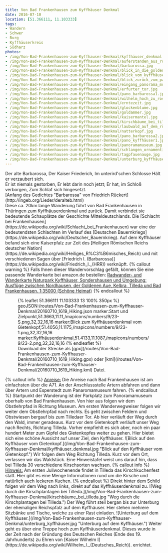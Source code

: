 ```yaml
---
title: Von Bad Frankenhausen zum Kyffhäuser Denkmal
date: 2016-07-10
location: [51.366111, 11.103333]
tags:
- Wandern
- Schwer
- Burg
- Kyffhäuserkreis
- Südharz
photos:
- /img/Von-Bad-Frankenhausen-zum-Kyffhauser-Denkmal/kyffhäuser_denkmal.jpg
- /img/Von-Bad-Frankenhausen-zum-Kyffhauser-Denkmal/auferstanden_aus_ruinen.jpg
- /img/Von-Bad-Frankenhausen-zum-Kyffhauser-Denkmal/barbarossa.jpg
- /img/Von-Bad-Frankenhausen-zum-Kyffhauser-Denkmal/blick_in_die_goldene_aue.jpg
- /img/Von-Bad-Frankenhausen-zum-Kyffhauser-Denkmal/blick_vom_kyffhäuser_nach_tilleda.jpg
- /img/Von-Bad-Frankenhausen-zum-Kyffhauser-Denkmal/blick_zurück_zum_panoramamuseum.jpg
- /img/Von-Bad-Frankenhausen-zum-Kyffhauser-Denkmal/eingang_panorama_museum.jpg
- /img/Von-Bad-Frankenhausen-zum-Kyffhauser-Denkmal/erfurter_tor.jpg
- /img/Von-Bad-Frankenhausen-zum-Kyffhauser-Denkmal/pano_barbarossa1.jpg
- /img/Von-Bad-Frankenhausen-zum-Kyffhauser-Denkmal/wilhelm_hoch_zu_ross.jpg
- /img/Von-Bad-Frankenhausen-zum-Kyffhauser-Denkmal/erntezeit.jpg
- /img/Von-Bad-Frankenhausen-zum-Kyffhauser-Denkmal/glockenblume.jpg
- /img/Von-Bad-Frankenhausen-zum-Kyffhauser-Denkmal/goldammer.jpg
- /img/Von-Bad-Frankenhausen-zum-Kyffhauser-Denkmal/kaisermantel.jpg
- /img/Von-Bad-Frankenhausen-zum-Kyffhauser-Denkmal/kirschbäume_bei_tilleda.jpg
- /img/Von-Bad-Frankenhausen-zum-Kyffhauser-Denkmal/laubwald_auf_dem_rückweg.jpg
- /img/Von-Bad-Frankenhausen-zum-Kyffhauser-Denkmal/natterkopf.jpg
- /img/Von-Bad-Frankenhausen-zum-Kyffhauser-Denkmal/pano_barbarossa2.jpg
- /img/Von-Bad-Frankenhausen-zum-Kyffhauser-Denkmal/pano_kyffhäuser1.jpg
- /img/Von-Bad-Frankenhausen-zum-Kyffhauser-Denkmal/panoramamuseum.jpg
- /img/Von-Bad-Frankenhausen-zum-Kyffhauser-Denkmal/schlangen_ornamentik.jpg
- /img/Von-Bad-Frankenhausen-zum-Kyffhauser-Denkmal/tagpfauenauge.jpg
- /img/Von-Bad-Frankenhausen-zum-Kyffhauser-Denkmal/unterburg_kyffhäuser.jpg
---
```

<div class="container"><div class="col-sm-4">Der alte Barbarossa,
  Der Kaiser Friederich,
  Im unterird'schen Schlosse
  Hält er verzaubert sich.</div><div class="col-sm-4">Er ist niemals gestorben,
  Er lebt darin noch jetzt;
  Er hat, im Schloß verborgen,
  Zum Schlaf sich hingesetzt.</div>
  <div class="col-sm-12">
  [Anfang des Gedichtes "Barbarossa" von Friedrich Rückert](http://ingeb.org/Lieder/deralteb.html)
</div></div>
Diese ca. 20km lange Wanderung führt von Bad Frankenhausen in Thüringen zum Kyffhäuserdenkmal und zurück. Damit verbindet sie bedeutende Schauplätze der Geschichte Mitteldeutschlands. Die [Schlacht bei Frankenhausen](https://de.wikipedia.org/wiki/Schlacht_bei_Frankenhausen) war eine der bedeutendsten Schlachten im Verlauf des [Deutschen Bauernkriegs](https://de.wikipedia.org/wiki/Deutscher_Bauernkrieg). Auf dem Kyffhäuser befand sich eine Kaiserpfalz zur Zeit des [Heiligen Römischen Reichs deutscher Nation](https://de.wikipedia.org/wiki/Heiliges_R%C3%B6misches_Reich) und mit verschiedenen Sagen über [Friedrich I. (Barbarossa)](https://de.wikipedia.org/wiki/Friedrich_I._(HRR)) verknüpft.
{% callout warning %}
Falls Ihnen dieser Wandervorschlag gefällt, können Sie eine passende Wanderkarte bei amazon.de bestellen:
<a rel="nofollow" href="https://www.amazon.de/Radwander--Wanderkarte-Naturpark-Kyffhäuser-Sondershausen/dp/3895911089/ref=as_li_ss_tl?ie=UTF8&qid=1468260252&sr=8-1&keywords=kyffhäuser+wanderkarte&linkCode=ll1&tag=thueringergip-21&linkId=1c2cb212ef2f61431ecbeb09638e776d
">Radwander- und Wanderkarte Naturpark Kyffhäuser, Sondershausen und Umgebung: Ausflüge zwischen Nordhausen, der Goldenen Aue, Kelbra, Tilleda und Bad Frankenhausen. 1:35000 (Schöne Heimat)</a><img src="http://ir-de.amazon-adsystem.com/e/ir?t=thueringergip-21&l=as2&o=3&a=1468260252" width="1" height="1" border="0" alt="" style="border:none !important; margin:0px !important;" />
{% endcallout %}
<figure>
{% leaflet 51.366111 11.103333 13 100% 350px %}
geoJSON:/routes/Von-Bad-Frankenhausen-zum-Kyffhauser-Denkmal/20160710_1619_Hiking.json
marker:Start und Zielpunkt,51.3663,11.11,/mapicons/numbers/9/23-S.png,32,32,16,16
marker:Blick zum Kyffhäuserdenkmal vom Gietenkopf,51.4056,11.1175,/mapicons/numbers/9/23-1.png,32,32,16,16
marker:Kyffhäuserdenkmal,51.4133,11.1087,/mapicons/numbers/9/23-2.png,32,32,16,16
{% endleaflet %}
<figcaption>Download der Strecke als [gpx](/routes/Von-Bad-Frankenhausen-zum-Kyffhauser-Denkmal/20160710_1619_Hiking.gpx) oder [kml](/routes/Von-Bad-Frankenhausen-zum-Kyffhauser-Denkmal/20160710_1619_Hiking.kml) Datei.</figcaption></figure>
<!-- more -->
{% callout info %}
<u>Anreise:</u> Die Anreise nach Bad Frankenhausen ist am einfachsten über die A71. An der Anschlussstelle Artern abfahren und dann über Artern und Esperstedt zum Panaromamuseum fahren.
{% endcallout %}
Startpunkt der Wanderung ist der Parkplatz zum Panoramamuseum oberhalb von Bad Frankenhausen. Von hier aus folgen wir dem Obstlehrpfad in Richtung Museum. Am ersten Wanderwegweiser folgen wir weiter dem Obstlehrpfad nach rechts. Es geht zwischen Feldern und Obstwiesen bergauf bis zum Tilledaer Tor. Ab hier verläuft der Weg durch den Wald, immer geradeaus. Kurz vor dem Gietenkopft verläuft unser Weg nach Rechts, Richtung Tilleda. Vorher empfiehlt es sich aber, noch ein paar hundert Meter zum Gipfel des Gietenkopfes weiter zu gehen. Hier bietet sich eine schöne Aussicht auf unser Ziel, den Kyffhäuser.
![Blick auf den Kyffhäuser vom Gietenkopf.](/img/Von-Bad-Frankenhausen-zum-Kyffhauser-Denkmal/kyffhäuser_denkmal.jpg "Blick auf den Kyffhäuser vom Gietenkopf.")
Wir folgen dem Weg Richtung Tilleda. Kurz vor dem Ort, verlassen wir das Waldstück. Eine Hinweistafel weist uns darauf hin, dass bei Tilleda 30 verschiedene Kirschsorten wachsen.
{% callout info %}
<u>Hinweis:</u> Am ersten Juliwochenende findet in Tilleda das Kirschkuchenfest statt. Hier gibt es eine Menge Informationen rund um die Kirsche und natürlich auch leckeren Kuchen.
{% endcallout %}
Direkt hinter dem Schild folgen wir dem Weg nach links, direkt auf das Kyffhäuserdenkmal zu.
![Weg durch die Kirschplantagen bei Tilleda.](/img/Von-Bad-Frankenhausen-zum-Kyffhauser-Denkmal/kirschbäume_bei_tilleda.jpg "Weg durch die Kirschplantagen bei Tilleda.")
Der Weg führt steil bergan bis zur Unterburg der ehemaligen Reichspfalz auf dem Kyffhäuser. Hier stehen mehrere Sitzbänke und Tische, welche zu einer Rast einladen.
![Unterburg auf dem Kyffhäuser.](/img/Von-Bad-Frankenhausen-zum-Kyffhauser-Denkmal/unterburg_kyffhäuser.jpg "Unterburg auf dem Kyffhäuser.")
Weiter geht es über eine Treppe hoch zum Kyffhäuserdenkmal. Dieses wurde in der Zeit nach der Gründung des Deutschen Reiches (Ende des 19. Jahrhunderts) zu Ehren von [Kaiser Wilhelm I](https://de.wikipedia.org/wiki/Wilhelm_I._(Deutsches_Reich)). errichtet.
